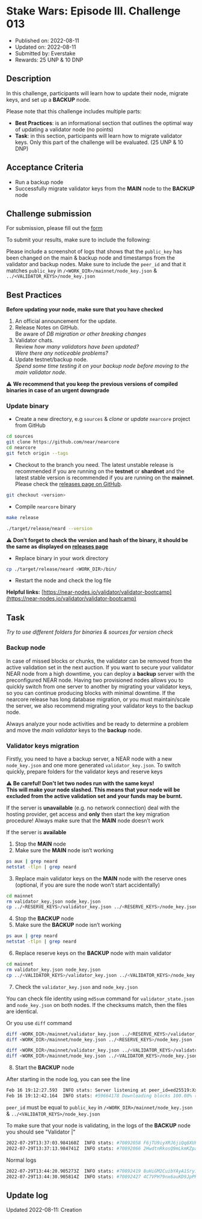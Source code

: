 # Stake Wars: Episode III. Challenge 013

- Published on: 2022-08-11
- Updated on: 2022-08-11
- Submitted by: Everstake
- Rewards: 25 UNP & 10 DNP

## Description

In this challenge, participants will learn how to update their node, migrate keys, and set up a **BACKUP** node. 

Please note that this challenge includes multiple parts: 
- **Best Practices**: is an informational section that outlines the optimal way of updating a validator node (no points) 
- **Task**: in this section, participants will learn how to migrate validator keys. Only this part of the challenge will be evaluated.  (25 UNP & 10 DNP)  

## Acceptance Criteria

- Run a backup node
- Successfully migrate validator keys from the **MAIN** node to the **BACKUP** node

## Challenge submission

For submission, please fill out the [form](https://docs.google.com/forms/d/e/1FAIpQLSfZV6_SUpdAMlOOjpwQSVa0xUcvCjO5iiNG3k9KrGDvCEEw3w/viewform?usp=sf_link)  

To submit your results, make sure to include the following: 

Please include a screenshot of logs that shows that the `public_key` has been changed on the main & backup node and timestamps from the validator and backup nodes. Make sure to include the `peer_id` and that it matches `public_key` in `/<WORK_DIR>/mainnet/node_key.json` & `../<VALIDATOR_KEYS>/node_key.json`

## Best Practices

**Before updating your node, make sure that you have checked**

1. An official announcement for the update.
2. Release Notes on GitHub.  
Be aware of *DB migration or other breaking changes*
3. Validator chats.  
Review *how many validators have been updated?  
Were there any noticeable problems?*
4. Update testnet/backup node.   
*Spend some time testing it on your backup node before moving to the main validator node.* 


⚠️ **We recommend that you keep the previous versions of compiled binaries in case of an urgent downgrade**


### Update binary

- Create a new directory, e.g `sources` & *clone* or *update* `nearcore` project from GitHub

```bash
cd sources
git clone https://github.com/near/nearcore
cd nearcore
git fetch origin --tags
```

- Checkout to the branch you need. The latest unstable release is recommended if you are running on the **testnet** or **shardnet** and the latest stable version is recommended if you are running on the **mainnet**. Please check the [releases page on GitHub](https://github.com/near/nearcore/releases).

```bash
git checkout <version>
```

- Compile `nearcore` binary

```bash
make release
```

```bash
./target/release/neard --version
```


⚠️ **Don’t forget to check the version and hash of the binary, it should be the same as displayed on [releases page](https://github.com/near/nearcore/releases)**


- Replace binary in your work directory

```bash
cp ./target/release/neard <WORK_DIR>/bin/
```

- Restart the node and check the log file

**Helpful links:** [https://near-nodes.io/validator/validator-bootcamp](https://near-nodes.io/validator/validator-bootcamp)

## Task

*Try to use different folders for binaries & sources for version check*

### Backup node

In case of missed blocks or chunks, the validator can be removed from the active validation set in the next auction. If you want to secure your validator NEAR node from a high downtime, you can deploy a **backup** server with the preconfigured NEAR node. Having two provisioned nodes allows you to quickly switch from one server to another by migrating your validator keys, so you can continue producing blocks with minimal downtime. If the nearcore release has long database migration, or you must maintain/scale the server, we also recommend migrating your validator keys to the backup node. 

Always analyze your node activities and be ready to determine a problem and move the *main validator* keys to the **backup** node. 

### Validator keys migration

Firstly, you need to have a backup server, a NEAR node with a new `node_key.json` and one more generated `validator_key.json`. To switch quickly, prepare folders for the validator keys and reserve keys 


⚠️ **Be careful! Don't let two nodes run with the same keys!  
This will make your node slashed. This means that your node will be excluded from the active validation set and your funds may be burnt.**


If the server is **unavailable** (e.g. no network connection) deal with the hosting provider, get access and **only** then start the key migration procedure! Always make sure that the **MAIN** node doesn’t work 

If the server is **available**

1. Stop the **MAIN** node
2. Make sure the **MAIN** node isn’t working

```bash
ps aux | grep neard
netstat -tlpn | grep neard
```

3. Replace main validator keys on the **MAIN** node with the reserve ones (optional, if you are sure the node won’t start accidentally)

```bash
cd mainnet
rm validator_key.json node_key.json
cp ../<RESERVE_KEYS>/validator_key.json ../<RESERVE_KEYS>/node_key.json .
```

4. Stop the **BACKUP** node
5. Make sure the **BACKUP** node isn’t working

```bash
ps aux | grep neard
netstat -tlpn | grep neard
```

6. Replace reserve keys on the **BACKUP** node with main validator 

```bash
cd mainnet
rm validator_key.json node_key.json
cp ../<VALIDATOR_KEYS>/validator_key.json ../<VALIDATOR_KEYS>/node_key.json .
```

7. Check the `validator_key.json` and `node_key.json`

You can check file identity using `md5sum` command for `validator_state.json` and `node_key.json` on both nodes. If the checksums match, then the files are identical.

Or you use `diff` command

```bash
diff <WORK_DIR>/mainnet/validator_key.json ../<RESERVE_KEYS>/validator_key.json
diff <WORK_DIR>/mainnet/node_key.json ../<RESERVE_KEYS>/node_key.json

diff <WORK_DIR>/mainnet/validator_key.json ../<VALIDATOR_KEYS>/validator_key.json
diff <WORK_DIR>/mainnet/node_key.json ../<VALIDATOR_KEYS>/node_key.json
```

8. Start the **BACKUP** node

After starting in the node log, you can see the line

```bash
Feb 16 19:12:27.593  INFO stats: Server listening at peer_id=ed25519:Xx1XXX...XXXXxxx addr=0.0.0.0:24567
Feb 16 19:12:42.164  INFO stats: #59664178 Downloading blocks 100.00% (6)   4/3/40 peers ⬇ 726.1kiB/s ⬆ 2.3MiB/s 0.00 bps 0 gas/s CPU: 0%, Mem: 0 B
```

`peer_id` must be equal to `public_key` in `/<WORK_DIR>/mainnet/node_key.json` & `../<VALIDATOR_KEYS>/node_key.json`

To make sure that your node is validating, in the logs of the **BACKUP** node you should see "Validator |" 

```bash
2022-07-29T13:37:03.984160Z  INFO stats: #70892058 F6jTU9iyXRJ6jiQq8XUP6ENpzvHZ8FfYJpuS8w9zHb82 Validator | 100 validators 35 peers ⬇ 1.53 MB/s ⬆ 2.24 MB/s 0.80 bps 22.2 Tgas/s CPU: 39%, Mem: 6.91 GB
2022-07-29T13:37:13.984741Z  INFO stats: #70892066 2HwdtnRkosQ9mLkmKZpa3X28NNtzajfvct2YBBg63QW2 Validator | 100 validators 35 peers ⬇ 1.56 MB/s ⬆ 2.21 MB/s 0.80 bps 66.8 Tgas/s CPU: 38%, Mem: 6.91 GB
```

Normal logs

```bash
2022-07-29T13:44:20.905273Z  INFO stats: #70892419 8uHiGM2CuibYAyA1Sry15M9vcyyXrZD8CG3nf8nvetdU 100 validators 36 peers ⬇ 1.35 MB/s ⬆ 1.30 MB/s 0.80 bps 25.8 Tgas/s CPU: 42%, Mem: 6.01 GB
2022-07-29T13:44:30.905814Z  INFO stats: #70892427 4C7VPH79nx6auKD9JpPK81YtQmZAq35BC2JVJxNJgeWy 100 validators 36 peers ⬇ 1.36 MB/s ⬆ 1.31 MB/s 0.80 bps 22.9 Tgas/s CPU: 37%, Mem: 5.81 GB
```

## Update log

Updated 2022-08-11: Creation
